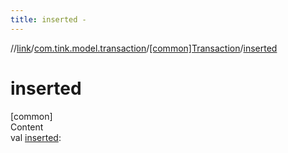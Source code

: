 ```yaml
---
title: inserted -
---
```

//[link](../../index.md)/[com.tink.model.transaction](../index.md)/[[common]Transaction](index.md)/[inserted](inserted.md)



# inserted  
[common]  
Content  
val [inserted](inserted.md): <ERROR CLASS>  



